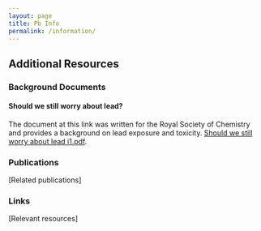 ```yaml
---
layout: page
title: Pb Info 
permalink: /information/
---
```

## Additional Resources

### Background Documents
#### Should we still worry about lead?
The document at this link was written for the Royal Society of Chemistry and provides a background on lead exposure and toxicity. 
[Should we still worry about lead i1.pdf](https://github.com/user-attachments/files/19053304/Should.we.still.worry.about.lead.i1.pdf).

### Publications
[Related publications]

### Links
[Relevant resources]
